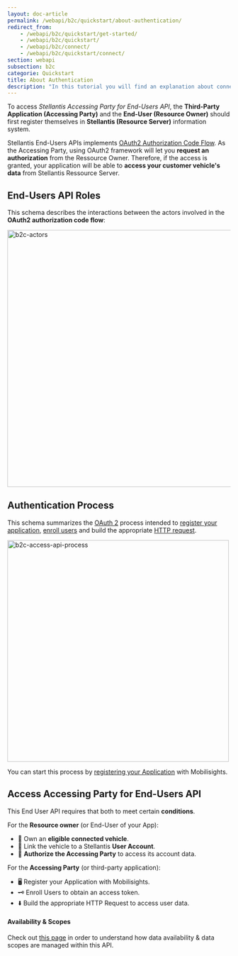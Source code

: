 ```yaml
---
layout: doc-article
permalink: /webapi/b2c/quickstart/about-authentication/
redirect_from: 
    - /webapi/b2c/quickstart/get-started/
    - /webapi/b2c/quickstart/
    - /webapi/b2c/connect/
    - /webapi/b2c/quickstart/connect/
section: webapi
subsection: b2c
categorie: Quickstart
title: About Authentication
description: "In this tutorial you will find an explanation about connecting a developer App to Stellantis API."
---
```


To access *Stellantis Accessing Party for End-Users API*, the **Third-Party Application (Accessing Party)** and the **End-User (Resource Owner)** should first register themselves in **Stellantis (Resource Server)** information system.

Stellantis End-Users APIs implements [OAuth2 Authorization Code Flow](https://datatracker.ietf.org/doc/html/rfc6749#section-4.1). As the Accessing Party, using OAuth2 framework will let you **request an authorization** from the Ressource Owner. Therefore, if the access is granted, your application will be able to **access your customer vehicle's data** from Stellantis Ressource Server.

## End-Users API Roles

This schema describes the interactions between the actors involved in the **OAuth2 authorization code flow**: 

<img src="{{site.baseurl}}/assets/images/b2c-actors.svg" alt="b2c-actors" style="width: 580px">


## Authentication Process

This schema summarizes the [OAuth 2](https://oauth.net/2/) process intended to [register your application]({{site.baseurl}}/webapi/b2c/quickstart/app-registration/#article), [enroll users]({{site.baseurl}}/webapi/b2c/quickstart/access-user-data/#article/#article) and build the appropriate [HTTP request]({{site.baseurl}}/webapi/b2c/quickstart/access-user-data/#article).

<img src="{{site.baseurl}}/assets/images/b2c-access-api-process.svg" alt="b2c-access-api-process" style="width: 500px">

You can start this process by [registering your Application]({{site.baseurl}}/webapi/b2c/quickstart/app-registration/#article) with Mobilisights.

## Access Accessing Party for End-Users API

This End User API requires that both to meet certain **conditions**.

For the **Resource owner** (or End-User of your App):
- 🚗 Own an **eligible connected vehicle**.
- 🔗 Link the vehicle to a Stellantis **User Account**.
- 📲 **Authorize the Accessing Party** to access its account data. 

For the **Accessing Party** (or third-party application):
- 🖥 Register your Application with Mobilisights.
- 🗝 Enroll Users to obtain an access token.
- ⬇️ Build the appropriate HTTP Request to access user data.

#### Availability & Scopes

Check out [this page](/webapi/b2c/quickstart/data-availability-scopes/#article) in order to understand how data availability & data scopes are managed within this API.